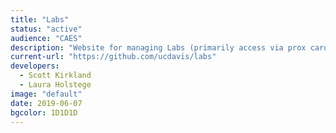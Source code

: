 ```yaml
---
title: "Labs"
status: "active"
audience: "CAES"
description: "Website for managing Labs (primarily access via prox cards) for CAESDO."
current-url: "https://github.com/ucdavis/labs"
developers:
  - Scott Kirkland
  - Laura Holstege
image: "default"
date: 2019-06-07
bgcolor: 1D1D1D
---
```

